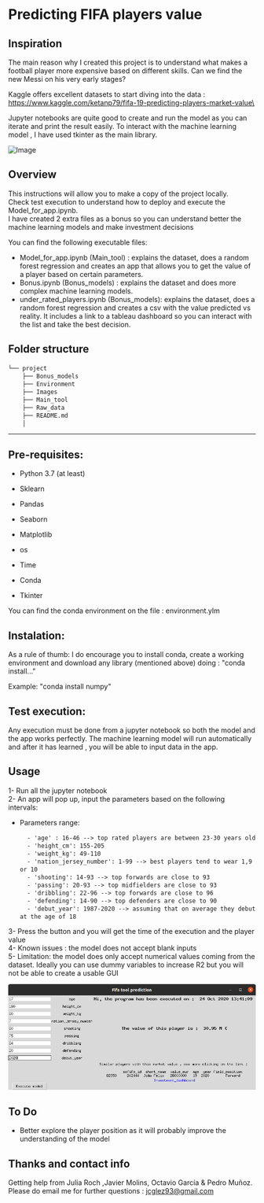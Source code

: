 # Predicting FIFA players value



## **Inspiration**

The main reason why I created this project is to understand what makes a football player more expensive based on different skills.
Can we find the new Messi on his very early stages?

Kaggle offers excellent datasets to start diving into the data : https://www.kaggle.com/ketanp79/fifa-19-predicting-players-market-value\

Jupyter notebooks are quite good to create and run the model as you can iterate and print the result easily.
To interact with the machine learning model , I have used tkinter as the main library.

![Image](http://www.radiohc.cu/articles/7633-fifa.jpg)

## **Overview**
This instructions will allow you to make a copy of the project locally.\
Check test execution to understand how  to deploy  and execute the Model_for_app.ipynb. \
I have created 2 extra files as a bonus so you can understand better the machine learning models and make investment decisions

You can find the following executable files:

- Model_for_app.ipynb (Main_tool) : explains the dataset, does a random forest regression and creates an app that allows you to get the value of a player based on certain parameters.
- Bonus.ipynb (Bonus_models) :  explains the dataset and does more complex machine learning models.
- under_rated_players.ipynb (Bonus_models): explains the dataset, does a random forest regression and creates a csv with the value predicted vs reality. It includes a link to a tableau dashboard so you can interact with the list and take the best decision.

## **Folder structure**
```
└── project
    ├── Bonus_models
    ├── Environment
    ├── Images
    ├── Main_tool
    ├── Raw_data
    ├── README.md
    │  
```






---


## **Pre-requisites:**

- Python 3.7 (at least)

- Sklearn 

- Pandas

- Seaborn

- Matplotlib

- os

- Time

- Conda

- Tkinter

You can find the conda environment on the file : environment.ylm



## **Instalation:**

As a rule of thumb: I do encourage you to install conda, create a working environment and download any library (mentioned above) doing : "conda install..."

Example: "conda install numpy"

## **Test execution:**

Any execution must be done from a jupyter notebook so both the model and the app works perfectly.
The machine learning model will run automatically and after it has learned , you will be able to input data in the app.





## **Usage**

1- Run all the jupyter notebook\
2- An app will pop up, input the parameters based on the following intervals:


- Parameters range: 

        - 'age' : 16-46 --> top rated players are between 23-30 years old
        - 'height_cm': 155-205
        - 'weight_kg': 49-110
        - 'nation_jersey_number': 1-99 --> best players tend to wear 1,9 or 10
        - 'shooting': 14-93 --> top forwards are close to 93
        - 'passing': 20-93 --> top midfielders are close to 93
        - 'dribbling': 22-96 --> top forwards are close to 96
        - 'defending': 14-90 --> top defenders are close to 90
        - 'debut_year': 1987-2020 --> assuming that on average they debut at the age of 18
3- Press the button and you will get the time of the execution and the player value\
4- Known issues : the model does not accept blank inputs\
5- Limitation: the model does only accept numerical values coming from the dataset. Ideally you can use dummy variables to increase R2 but you will not be able to create a usable GUI

![Image](https://github.com/JCGlez93/Predicting_FIFA_players_value/blob/main/Images/app_screenshot.png)

## **To Do**

- Better explore the player position as it will probably improve the understanding of the model




## **Thanks and contact info**
Getting help from Julia Roch ,Javier Molins, Octavio García & Pedro Muñoz.
Please do email me for further questions : jcglez93@gmail.com

